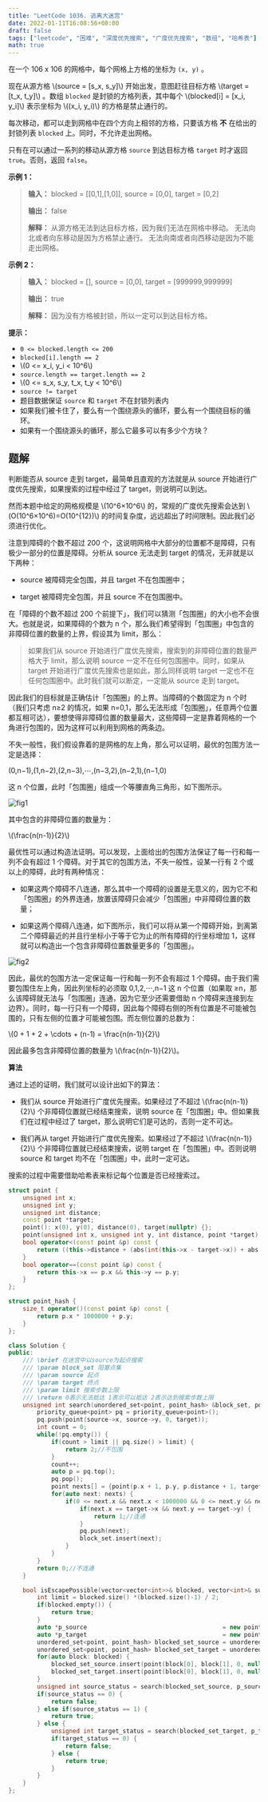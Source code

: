 ```yaml
---
title: "LeetCode 1036. 逃离大迷宫"
date: 2022-01-11T16:08:56+08:00
draft: false
tags: ["leetcode", "困难", "深度优先搜索", "广度优先搜索", "数组", "哈希表"]
math: true
---
```


在一个 106 x 106 的网格中，每个网格上方格的坐标为 `(x, y)` 。

现在从源方格 \\(source = [s_x, s_y]\\) 开始出发，意图赶往目标方格 \\(target = [t_x, t_y]\\) 。数组 `blocked` 是封锁的方格列表，其中每个 \\(blocked[i] = [x_i, y_i]\\) 表示坐标为 \\((x_i, y_i)\\) 的方格是禁止通行的。

每次移动，都可以走到网格中在四个方向上相邻的方格，只要该方格 **不** 在给出的封锁列表 `blocked` 上。同时，不允许走出网格。

只有在可以通过一系列的移动从源方格 `source` 到达目标方格 `target` 时才返回 `true`。否则，返回 `false`。

<!--more-->

**示例 1：**

> **输入：** blocked = [[0,1],[1,0]], source = [0,0], target = [0,2]
>
> **输出：** false
>
> **解释：**
> 从源方格无法到达目标方格，因为我们无法在网格中移动。
> 无法向北或者向东移动是因为方格禁止通行。
> 无法向南或者向西移动是因为不能走出网格。

**示例 2：**

> **输入：** blocked = [], source = [0,0], target = [999999,999999]
>
> **输出：** true
>
> **解释：**
> 因为没有方格被封锁，所以一定可以到达目标方格。

**提示：**

- `0 <= blocked.length <= 200`
- `blocked[i].length == 2`
- \\(0 <= x_i, y_i < 10^6\\)
- `source.length == target.length == 2`
- \\(0 <= s_x, s_y, t_x, t_y < 10^6\\)
- `source != target`
- 题目数据保证 `source` 和 `target` 不在封锁列表内
- 如果我们被卡住了，要么有一个围绕源头的循环，要么有一个围绕目标的循环。
- 如果有一个围绕源头的循环，那么它最多可以有多少个方块？

## 题解

判断能否从 source 走到 target，最简单且直观的方法就是从 source 开始进行广度优先搜索，如果搜索的过程中经过了 target，则说明可以到达。

然而本题中给定的网格规模是 \\(10^6×10^6\\) 的，常规的广度优先搜索会达到 \\(O(10^6×10^6)=O(10^{12})\\) 的时间复杂度，远远超出了时间限制。因此我们必须进行优化。

注意到障碍的个数不超过 200 个，这说明网格中大部分的位置都不是障碍，只有极少一部分的位置是障碍。分析从 source 无法走到 target 的情况，无非就是以下两种：

- source 被障碍完全包围，并且 target 不在包围圈中；

- target 被障碍完全包围，并且 source 不在包围圈中。

在「障碍的个数不超过 200 个前提下」，我们可以猜测「包围圈」的大小也不会很大。也就是说，如果障碍的个数为 n 个，那么我们希望得到「包围圈」中包含的非障碍位置的数量的上界，假设其为 limit，那么：

> 如果我们从 source 开始进行广度优先搜索，搜索到的非障碍位置的数量严格大于 limit，那么说明 source 一定不在任何包围圈中。同时，如果从 target 开始进行广度优先搜索也是如此，那么同样说明 target 一定也不在任何包围圈中。此时我们就可以断定，一定能从 source 走到 target。

因此我们的目标就是正确估计「包围圈」的上界。当障碍的个数固定为 n 个时（我们只考虑 n≥2 的情况，如果 n=0,1，那么无法形成「包围圈」，任意两个位置都互相可达），要想使得非障碍位置的数量最大，这些障碍一定是靠着网格的一个角进行包围的，因为这样可以利用到网格的两条边。

不失一般性，我们假设靠着的是网格的左上角，那么可以证明，最优的包围方法一定是选择：

(0,n−1),(1,n−2),(2,n−3),⋯,(n−3,2),(n−2,1),(n−1,0)

这 n 个位置，此时「包围圈」组成一个等腰直角三角形，如下图所示。

![fig1](https://tategotoazarasi.github.io/leetcode1036_1.png)

其中包含的非障碍位置的数量为：

\\(\frac{n(n-1)}{2}\\)

最优性可以通过构造法证明。可以发现，上面给出的包围方法保证了每一行和每一列不会有超过 1 个障碍。对于其它的包围方法，不失一般性，设某一行有 2 个或以上的障碍，此时有两种情况：

- 如果这两个障碍不八连通，那么其中一个障碍的设置是无意义的，因为它不和「包围圈」的外界连通，放置该障碍只会减少「包围圈」中非障碍位置的数量；

- 如果这两个障碍八连通，如下图所示，我们可以将从第一个障碍开始，到离第二个障碍最近的并且行坐标小于等于它为止的所有障碍的行坐标增加 1，这样就可以构造出一个包含非障碍位置数量更多的「包围圈」。

![fig2](https://tategotoazarasi.github.io/leetcode1036_2.png)

因此，最优的包围方法一定保证每一行和每一列不会有超过 1 个障碍。由于我们需要包围住左上角，因此列坐标的必须取 0,1,2,⋯,n−1 这 n 个位置（如果取 ≥n，那么该障碍就无法与「包围圈」连通，因为它至少还需要借助 n 个障碍来连接到左边界）。同时，每一行只有一个障碍，因此每个障碍右侧的所有位置是不可能被包围的，只有左侧的位置才可能被包围。而左侧位置的总数为：

\\(0 + 1 + 2 + \cdots + (n-1) = \frac{n(n-1)}{2}\\)

因此最多包含非障碍位置的数量为 \\(\frac{n(n-1)}{2}\\)。

**算法**

通过上述的证明，我们就可以设计出如下的算法：

- 我们从 source 开始进行广度优先搜索。如果经过了不超过 \\(\frac{n(n-1)}{2}\\) 个非障碍位置就已经结束搜索，说明 source 在「包围圈」中。但如果我们在过程中经过了 target，那么说明它们是可达的，否则一定不可达。

- 我们再从 target 开始进行广度优先搜索。如果经过了不超过 \\(\frac{n(n-1)}{2}\\) 个非障碍位置就已经结束搜索，说明 target 在「包围圈」中。否则说明 source 和 target 均不在「包围圈」中，此时一定可达。

搜索的过程中需要借助哈希表来标记每个位置是否已经搜索过。

```cpp
struct point {
    unsigned int x;
    unsigned int y;
    unsigned int distance;
    const point *target;
    point(): x(0), y(0), distance(0), target(nullptr) {};
    point(unsigned int x, unsigned int y, int distance, point *target): x(x), y(y), distance(distance), target(target) {};
    bool operator<(const point &p) const {
        return ((this->distance + (abs(int(this->x - target->x)) + abs(int(this->y - target->y)))) < (p.distance + (abs(int(p.x - target->x)) + abs(int(p.y - target->y)))));
    }
    bool operator==(const point &p) const {
        return this->x == p.x && this->y == p.y;
    }
};

struct point_hash {
    size_t operator()(const point &p) const {
        return p.x * 1000000 + p.y;
    }
};

class Solution {
public:
    /// \brief 在迷宫中以source为起点搜索
    /// \param block_set 阻塞点集
    /// \param source 起点
    /// \param target 终点
    /// \param limit 搜索步数上限
    /// \return 0表示无法抵达 1表示可以抵达 2表示达到搜索步数上限
    unsigned int search(unordered_set<point, point_hash> &block_set, point *source, point *target, unsigned int limit) {
        priority_queue<point> pq = priority_queue<point>();
        pq.push(point(source->x, source->y, 0, target));
        int count = 0;
        while(!pq.empty()) {
            if(count > limit || pq.size() > limit) {
                return 2;//不包围
            }
            count++;
            auto p = pq.top();
            pq.pop();
            point nexts[] = {point(p.x + 1, p.y, p.distance + 1, target), point(p.x - 1, p.y, p.distance + 1, target), point(p.x, p.y + 1, p.distance + 1, target), point(p.x, p.y - 1, p.distance + 1, target)};
            for(auto next: nexts) {
                if(0 <= next.x && next.x < 1000000 && 0 <= next.y && next.y < 1000000 && block_set.count(next) == 0) {
                    if(next.x == target->x && next.y == target->y) {
                        return 1;//连通
                    }
                    pq.push(next);
                    block_set.insert(next);
                }
            }
        }
        return 0;//不连通
    }

    bool isEscapePossible(vector<vector<int>>& blocked, vector<int>& source, vector<int>& target) {
        int limit = blocked.size() *(blocked.size()-1) / 2;
        if(blocked.empty()) {
            return true;
        }
        auto *p_source                                      = new point(source[0], source[1], 0, nullptr);
        auto *p_target                                      = new point(target[0], target[1], 0, nullptr);
        unordered_set<point, point_hash> blocked_set_source = unordered_set<point, point_hash>();
        unordered_set<point, point_hash> blocked_set_target = unordered_set<point, point_hash>();
        for(auto block: blocked) {
            blocked_set_source.insert(point(block[0], block[1], 0, nullptr));
            blocked_set_target.insert(point(block[0], block[1], 0, nullptr));
        }
        unsigned int source_status = search(blocked_set_source, p_source, p_target, limit);
        if(source_status == 0) {
            return false;
        } else if(source_status == 1) {
            return true;
        } else {
            unsigned int target_status = search(blocked_set_target, p_target, p_source, limit);
            if(target_status == 0) {
                return false;
            } else {
                return true;
            }
        }
    }
};
```
